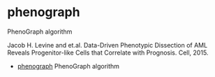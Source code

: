 # phenograph

PhenoGraph algorithm
 
 Jacob H. Levine and et.al. Data-Driven Phenotypic Dissection of AML Reveals Progenitor-like Cells that Correlate with Prognosis. Cell, 2015.

+ [phenograph](phenograph/phenograph.1) PhenoGraph algorithm
